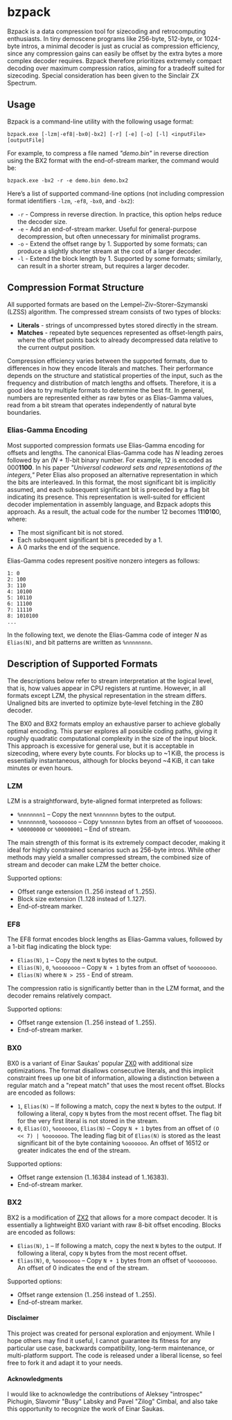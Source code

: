 # bzpack

Bzpack is a data compression tool for sizecoding and retrocomputing enthusiasts. In tiny demoscene programs like 256-byte,
512-byte, or 1024-byte intros, a minimal decoder is just as crucial as compression efficiency, since any compression gains can
easily be offset by the extra bytes a more complex decoder requires. Bzpack therefore prioritizes extremely compact decoding
over maximum compression ratios, aiming for a tradeoff suited for sizecoding. Special consideration has been given to the
Sinclair ZX Spectrum.

## Usage

Bzpack is a command-line utility with the following usage format:

`bzpack.exe [-lzm|-ef8|-bx0|-bx2] [-r] [-e] [-o] [-l] <inputFile> [outputFile]`

For example, to compress a file named *"demo.bin"* in reverse direction using the BX2 format with the end-of-stream marker, the
command would be:

`bzpack.exe -bx2 -r -e demo.bin demo.bx2`

Here’s a list of supported command-line options (not including compression format identifiers `-lzm`, `-ef8`, `-bx0`, and
`-bx2`):

* `-r` - Compress in reverse direction. In practice, this option helps reduce the decoder size.
* `-e` - Add an end-of-stream marker. Useful for general-purpose decompression, but often unnecessary for minimalist programs.
* `-o` - Extend the offset range by 1. Supported by some formats; can produce a slightly shorter stream at the cost of a larger
decoder.
* `-l` - Extend the block length by 1. Supported by some formats; similarly, can result in a shorter stream, but requires a
larger decoder.

## Compression Format Structure

All supported formats are based on the Lempel–Ziv–Storer–Szymanski (LZSS) algorithm. The compressed stream consists of two types
of blocks:

* **Literals** - strings of uncompressed bytes stored directly in the stream.
* **Matches** - repeated byte sequences represented as offset-length pairs, where the offset points back to already decompressed
data relative to the current output position.

Compression efficiency varies between the supported formats, due to differences in how they encode literals and matches. Their
performance depends on the structure and statistical properties of the input, such as the frequency and distribution of match
lengths and offsets. Therefore, it is a good idea to try multiple formats to determine the best fit. In general, numbers are
represented either as raw bytes or as Elias-Gamma values, read from a bit stream that operates independently of natural byte
boundaries.

### Elias-Gamma Encoding

Most supported compression formats use Elias-Gamma encoding for offsets and lengths. The canonical Elias-Gamma code has *N*
leading zeroes followed by an *(N + 1)*-bit binary number. For example, 12 is encoded as 000**1100**. In his paper *"Universal
codeword sets and representations of the integers,"* Peter Elias also proposed an alternative representation in which the bits
are interleaved. In this format, the most significant bit is implicitly assumed, and each subsequent significant bit is preceded
by a flag bit indicating its presence. This representation is well-suited for efficient decoder implementation in assembly
language, and Bzpack adopts this approach. As a result, the actual code for the number 12 becomes 1**1**1**0**1**0**0, where:

* The most significant bit is not stored.
* Each subsequent significant bit is preceded by a 1.
* A 0 marks the end of the sequence.

Elias-Gamma codes represent positive nonzero integers as follows:

```
1: 0
2: 100
3: 110
4: 10100
5: 10110
6: 11100
7: 11110
8: 1010100
...
```

In the following text, we denote the Elias-Gamma code of integer *N* as `Elias(N)`, and bit patterns are written as `%nnnnnnnn`.

## Description of Supported Formats

The descriptions below refer to stream interpretation at the logical level, that is, how values appear in CPU registers at
runtime. However, in all formats except LZM, the physical representation in the stream differs. Unaligned bits are inverted to
optimize byte-level fetching in the Z80 decoder.

The BX0 and BX2 formats employ an exhaustive parser to achieve globally optimal encoding. This parser explores all possible
coding paths, giving it roughly quadratic computational complexity in the size of the input block. This approach is excessive
for general use, but it is acceptable in sizecoding, where every byte counts. For blocks up to ~1 KiB, the process is
essentially instantaneous, although for blocks beyond ~4 KiB, it can take minutes or even hours.

### LZM

LZM is a straightforward, byte-aligned format interpreted as follows:

* `%nnnnnnn1` – Copy the next `%nnnnnnn` bytes to the output.
* `%nnnnnnn0`, `%oooooooo` – Copy `%nnnnnnn` bytes from an offset of `%oooooooo`.
* `%00000000` or `%00000001` – End of stream.

The main strength of this format is its extremely compact decoder, making it ideal for highly constrained scenarios such as
256-byte intros. While other methods may yield a smaller compressed stream, the combined size of stream and decoder can make LZM
the better choice.

Supported options:

* Offset range extension (1..256 instead of 1..255).
* Block size extension (1..128 instead of 1..127).
* End-of-stream marker.

### EF8

The EF8 format encodes block lengths as Elias-Gamma values, followed by a 1-bit flag indicating the block type:

* `Elias(N)`, `1` – Copy the next `N` bytes to the output.
* `Elias(N)`, `0`, `%oooooooo` – Copy `N + 1` bytes from an offset of `%oooooooo`.
* `Elias(N)` where `N > 255` - End of stream.

The compression ratio is significantly better than in the LZM format, and the decoder remains relatively compact.

Supported options:

* Offset range extension (1..256 instead of 1..255).
* End-of-stream marker.

### BX0

BX0 is a variant of Einar Saukas' popular [ZX0](https://github.com/einar-saukas/ZX0) with additional size optimizations. The
format disallows consecutive literals, and this implicit constraint frees up one bit of information, allowing a distinction
between a regular match and a "repeat match" that uses the most recent offset. Blocks are encoded as follows:

* `1`, `Elias(N)` – If following a match, copy the next `N` bytes to the output. If following a literal, copy `N` bytes from
the most recent offset. The flag bit for the very first literal is not stored in the stream.
* `0`, `Elias(O)`, `%ooooooo`, `Elias(N)` – Copy `N + 1` bytes from an offset of `(O << 7) | %ooooooo`. The leading flag bit of
`Elias(N)` is stored as the least significant bit of the byte containing `%ooooooo`. An offset of 16512 or greater indicates the
end of the stream.

Supported options:

* Offset range extension (1..16384 instead of 1..16383).
* End-of-stream marker.

### BX2

BX2 is a modification of [ZX2](https://github.com/einar-saukas/ZX2) that allows for a more compact decoder. It is essentially a
lightweight BX0 variant with raw 8-bit offset encoding. Blocks are encoded as follows:

* `Elias(N)`, `1` – If following a match, copy the next `N` bytes to the output. If following a literal, copy `N` bytes from the
most recent offset.
* `Elias(N)`, `0`, `%oooooooo` – Copy `N + 1` bytes from an offset of `%oooooooo`.
An offset of 0 indicates the end of the stream.

Supported options:

* Offset range extension (1..256 instead of 1..255).
* End-of-stream marker.

#### Disclaimer

This project was created for personal exploration and enjoyment. While I hope others may find it useful, I cannot guarantee its
fitness for any particular use case, backwards compatibility, long-term maintenance, or multi-platform support. The code is
released under a liberal license, so feel free to fork it and adapt it to your needs.

#### Acknowledgments

I would like to acknowledge the contributions of Aleksey "introspec" Pichugin, Slavomir "Busy" Labsky and Pavel "Zilog" Cimbal,
and also take this opportunity to recognize the work of Einar Saukas.

